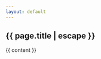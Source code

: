 ```yaml
---
layout: default
---
```


<article>
  <h1>
    {{ page.title | escape }}
  </h1>
  <div class="{{ page.markdown }} max-w-none">
    {{ content }}
  </div>
</article>
